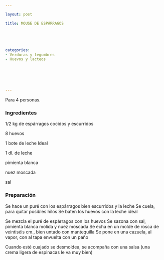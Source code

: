 ```yaml
---

layout: post

title: MOUSE DE ESPÁRRAGOS





categories:
- Verduras y legumbres
- Huevos y lacteos






---
```


Para 4 personas.

<h3>Ingredientes</h3>

1/2 kg de espárragos cocidos y escurridos

8 huevos

1 bote de leche Ideal

1 dl. de leche

pimienta blanca

nuez moscada

sal

<h3>Preparación</h3>

Se hace un puré con los espárragos bien escurridos y la leche Se cuela, para quitar posibles hilos Se baten los huevos con la leche ideal

Se mezcla el puré de espárragos con los huevos Se sazona con sal, pimienta blanca molida y nuez moscada Se echa en un molde de rosca de veintiséis cm., bien untado con mantequilla Se pone en una cazuela, al vapor, con al tapa envuelta con un paño

Cuando esté cuajado se desmoldea, se acompaña con una salsa (una crema ligera de espinacas le va muy bien)